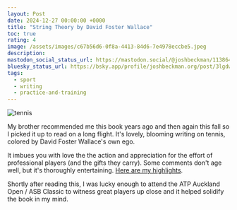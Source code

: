 ```yaml
---
layout: Post
date: 2024-12-27 00:00:00 +0000
title: "String Theory by David Foster Wallace"
toc: true
rating: 4
image: /assets/images/c67b56d6-0f8a-4413-84d6-7e4978eccbe5.jpeg
description: 
mastodon_social_status_url: https://mastodon.social/@joshbeckman/113864713043489854
bluesky_status_url: https://bsky.app/profile/joshbeckman.org/post/3lgdwsa73a72g
tags:
  - sport
  - writing
  - practice-and-training
---
```



![tennis](/assets/images/c67b56d6-0f8a-4413-84d6-7e4978eccbe5.jpeg)

My brother recommended me this book years ago and then again this fall so I picked it up to read on a long flight. It's lovely, blooming writing on tennis, colored by David Foster Wallace's own ego.

It imbues you with love the the action and appreciation for the effort of professional players (and the gifts they carry). Some comments don't age well, but it's thoroughly entertaining. [Here are my highlights](https://www.joshbeckman.org/sources/#47665545).

Shortly after reading this, I was lucky enough to attend the ATP Auckland Open / ASB Classic to witness great players up close and it helped solidify the book in my mind.
